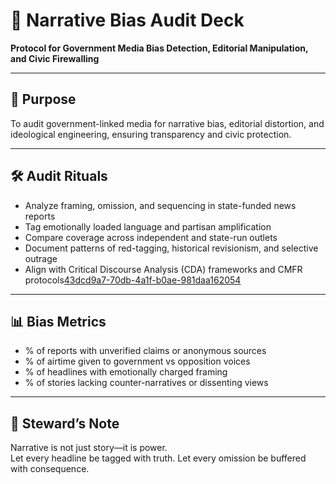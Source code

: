 # 📜 Narrative Bias Audit Deck  
**Protocol for Government Media Bias Detection, Editorial Manipulation, and Civic Firewalling**

---

## 🧠 Purpose  
To audit government-linked media for narrative bias, editorial distortion, and ideological engineering, ensuring transparency and civic protection.

---

## 🛠️ Audit Rituals  
- Analyze framing, omission, and sequencing in state-funded news reports  
- Tag emotionally loaded language and partisan amplification  
- Compare coverage across independent and state-run outlets  
- Document patterns of red-tagging, historical revisionism, and selective outrage  
- Align with Critical Discourse Analysis (CDA) frameworks and CMFR protocols[43dcd9a7-70db-4a1f-b0ae-981daa162054](https://ijec.org/2016/02/06/manipulation-in-philippine-news-reporting-real-or-imagined/?citationMarker=43dcd9a7-70db-4a1f-b0ae-981daa162054 "1")

---

## 📊 Bias Metrics  
- % of reports with unverified claims or anonymous sources  
- % of airtime given to government vs opposition voices  
- % of headlines with emotionally charged framing  
- % of stories lacking counter-narratives or dissenting views

---

## 🧠 Steward’s Note  
Narrative is not just story—it is power.  
Let every headline be tagged with truth. Let every omission be buffered with consequence.
